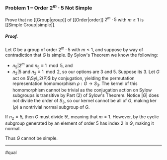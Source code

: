 ### Problem 1 – Order $2^{m}\cdot 5$ Not Simple
Prove that no [[Group|group]] of [[Order|order]] $2^m \cdot 5$ with $m\geq 1$ is [[Simple Group|simple]].

##### *Proof.*
Let $G$ be a group of order $2^m \cdot 5$ with $m \leq 1$, and suppose by way of contradiction that $G$ is simple. 
By Sylow's Theorem we know the following:
- $n_{5}|2^m$ and $n_5\equiv1\mod{5}$, and 
- $n_{2}|5$ and $n_{2}\equiv1\mod{2}$, so our options are $3$ and $5$. 
Suppose its $3$. Let $G$ act on $\Syl_2(P)$ by conjugation, yielding the permutation representation homomorphism $\rho:G\to S_{3}$. The kernel of this homomorphism cannot be trivial as the conjugation action on Sylow subgroups is transitive by Part (2) of Sylow's Theorem. Notice $|G|$ does not divide the order of $S_{3}$, so our kernel cannot be all of $G$, making $\ker(\rho)$ a nontrivial normal subgroup of $G$. 

If $n_2=5$, then $G$ must divide $5!$, meaning that $m=1$. However, by the cyclic subgroup generated by an element of order $5$ has index $2$ in $G$, making it normal.

Thus $G$ cannot be simple.
***
#qual